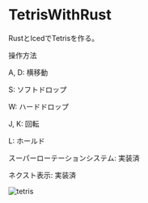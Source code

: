 # TetrisWithRust
RustとIcedでTetrisを作る。

操作方法

A, D: 横移動

S: ソフトドロップ

W: ハードドロップ

J, K: 回転

L: ホールド


スーパーローテーションシステム: 実装済

ネクスト表示: 実装済

![tetris](https://user-images.githubusercontent.com/63438515/134529925-9f04f9af-06ed-4fc4-94a7-81bc0edfaa92.gif)
